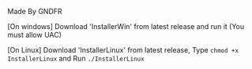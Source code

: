 Made By GNDFR

[On windows]
Download 'InstallerWin' from latest release and run it (You must allow UAC)

[On Linux]
Download 'InstallerLinux' from latest release,
Type ```chmod +x InstallerLinux``` and Run ```./InstallerLinux```
